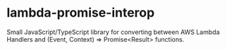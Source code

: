 # lambda-promise-interop
Small JavaScript/TypeScript library for converting between AWS Lambda Handlers and (Event, Context) => Promise&lt;Result> functions.
